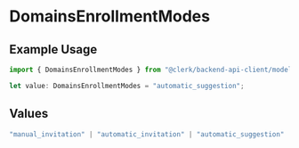 # DomainsEnrollmentModes

## Example Usage

```typescript
import { DomainsEnrollmentModes } from "@clerk/backend-api-client/models/components";

let value: DomainsEnrollmentModes = "automatic_suggestion";
```

## Values

```typescript
"manual_invitation" | "automatic_invitation" | "automatic_suggestion"
```